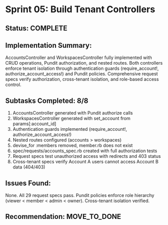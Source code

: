 # Sprint 05: Build Tenant Controllers

## Status: COMPLETE

## Implementation Summary:
AccountsController and WorkspacesController fully implemented with CRUD operations, Pundit authorization, and nested routes. Both controllers enforce tenant isolation through authentication guards (require_account!, authorize_account_access!) and Pundit policies. Comprehensive request specs verify authorization, cross-tenant isolation, and role-based access control.

## Subtasks Completed: 8/8

1. AccountsController generated with Pundit authorize calls
2. WorkspacesController generated with set_account from params[:account_id]
3. Authentication guards implemented (require_account!, authorize_account_access!)
4. Nested routes configured (accounts > workspaces)
5. devise_for :members removed, member.rb does not exist
6. spec/requests/accounts_spec.rb created with full authorization tests
7. Request specs test unauthorized access with redirects and 403 status
8. Cross-tenant specs verify Account A users cannot access Account B data (404/403)

## Issues Found:
None. All 29 request specs pass. Pundit policies enforce role hierarchy (viewer < member < admin < owner). Cross-tenant isolation verified.

## Recommendation: MOVE_TO_DONE
